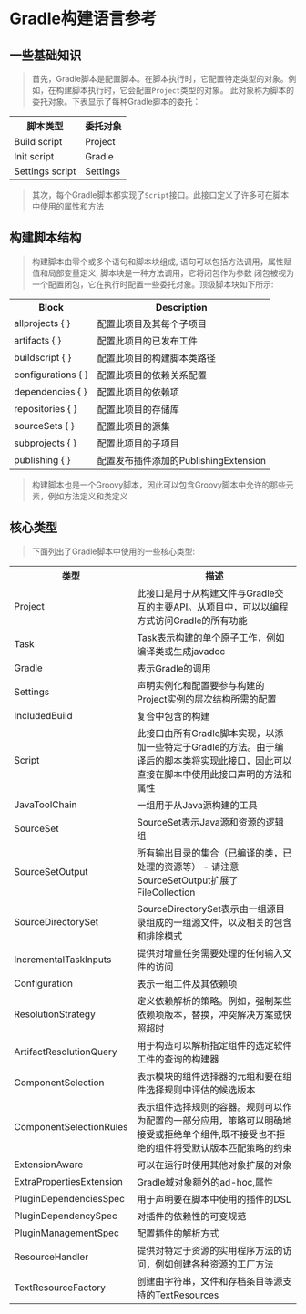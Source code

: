 # Gradle构建语言参考
## 一些基础知识
> 首先，Gradle脚本是配置脚本。在脚本执行时，它配置特定类型的对象。例如，在构建脚本执行时，它会配置`Project`类型的对象。
此对象称为脚本的委托对象。下表显示了每种Gradle脚本的委托：
<table width = "888">
    <tr>
        <th>脚本类型</th>
        <th>委托对象</th>
    </tr>
    <tr>
        <td>Build script</td>
        <td>Project</td>
    </tr>
    <tr>
        <td>Init script</td>
        <td>Gradle</td>
    </tr>
    <tr>
        <td>Settings script</td>
        <td>Settings</td>
    </tr>
</table>

> 其次，每个Gradle脚本都实现了`Script`接口。此接口定义了许多可在脚本中使用的属性和方法

## 构建脚本结构
> 构建脚本由零个或多个语句和脚本块组成, 语句可以包括方法调用，属性赋值和局部变量定义, 脚本块是一种方法调用，它将闭包作为参数
闭包被视为一个配置闭包，它在执行时配置一些委托对象。顶级脚本块如下所示:
<table width = "888">
    <tr>
        <th>Block</th>
        <th>Description</th>
    </tr>
    <tr>
        <td>allprojects { }</td>
        <td>配置此项目及其每个子项目</td>
    </tr>
    <tr>
        <td>artifacts { }</td>
        <td>配置此项目的已发布工件</td>
    </tr>
    <tr>
        <td>buildscript { }</td>
        <td>配置此项目的构建脚本类路径</td>
    </tr>
    <tr>
        <td>configurations { }</td>
        <td>配置此项目的依赖关系配置</td>
    </tr>
    <tr>
        <td>dependencies { }</td>
        <td>配置此项目的依赖项</td>
    </tr>
    <tr>
        <td>repositories { }</td>
        <td>配置此项目的存储库</td>
    </tr>
    <tr>
        <td>sourceSets { }</td>
        <td>配置此项目的源集</td>
    </tr>
    <tr>
        <td>subprojects { }</td>
        <td>配置此项目的子项目</td>
    </tr>
    <tr>
        <td>publishing { }</td>
        <td>配置发布插件添加的PublishingExtension</td>
    </tr>
</table>

> 构建脚本也是一个Groovy脚本，因此可以包含Groovy脚本中允许的那些元素，例如方法定义和类定义
## 核心类型
> 下面列出了Gradle脚本中使用的一些核心类型:

<table>
    <tr>
        <th>类型</th>
        <th>描述</th>
    </tr>
    <tr>
        <td>Project</td>
        <td>此接口是用于从构建文件与Gradle交互的主要API。从项目中，可以以编程方式访问Gradle的所有功能</td>
    </tr>
    <tr>
        <td>Task</td>
        <td>Task表示构建的单个原子工作，例如编译类或生成javadoc</td>
    </tr>
    <tr>
        <td>Gradle</td>
        <td>表示Gradle的调用</td>
    </tr>
    <tr>
        <td>Settings</td>
        <td>声明实例化和配置要参与构建的Project实例的层次结构所需的配置</td>
    </tr>
    <tr>
        <td>IncludedBuild</td>
        <td>复合中包含的构建</td>
    </tr>
    <tr>
        <td>Script</td>
        <td>此接口由所有Gradle脚本实现，以添加一些特定于Gradle的方法。由于编译后的脚本类将实现此接口，因此可以直接在脚本中使用此接口声明的方法和属性</td>
    </tr>
    <tr>
        <td>JavaToolChain</td>
        <td>一组用于从Java源构建的工具</td>
    </tr>
    <tr>
        <td>SourceSet</td>
        <td>SourceSet表示Java源和资源的逻辑组</td>
    </tr>
    <tr>
        <td>SourceSetOutput</td>
        <td>所有输出目录的集合（已编译的类，已处理的资源等） - 请注意SourceSetOutput扩展了FileCollection</td>
    </tr>
    <tr>
        <td>SourceDirectorySet</td>
        <td>SourceDirectorySet表示由一组源目录组成的一组源文件，以及相关的包含和排除模式</td>
    </tr>
    <tr>
        <td>IncrementalTaskInputs</td>
        <td>提供对增量任务需要处理的任何输入文件的访问</td>
    </tr>
    <tr>
        <td>Configuration</td>
        <td>表示一组工件及其依赖项</td>
    </tr>
    <tr>
        <td>ResolutionStrategy</td>
        <td>定义依赖解析的策略。例如，强制某些依赖项版本，替换，冲突解决方案或快照超时</td>
    </tr>
    <tr>
        <td>ArtifactResolutionQuery</td>
        <td>用于构造可以解析指定组件的选定软件工件的查询的构建器</td>
    </tr>
    <tr>
        <td>ComponentSelection</td>
        <td>表示模块的组件选择器的元组和要在组件选择规则中评估的候选版本</td>
    </tr>
    <tr>
        <td>ComponentSelectionRules</td>
        <td>表示组件选择规则的容器。规则可以作为配置的一部分应用，策略可以明确地接受或拒绝单个组件,既不接受也不拒绝的组件将受默认版本匹配策略的约束</td>
    </tr>
    <tr>
        <td>ExtensionAware</td>
        <td>可以在运行时使用其他对象扩展的对象</td>
    </tr>
    <tr>
        <td>ExtraPropertiesExtension</td>
        <td>Gradle域对象额外的ad-hoc,属性</td>
    </tr>
    <tr>
        <td>PluginDependenciesSpec</td>
        <td>用于声明要在脚本中使用的插件的DSL</td>
    </tr>
    <tr>
        <td>PluginDependencySpec</td>
        <td>对插件的依赖性的可变规范</td>
    </tr>
    <tr>
        <td>PluginManagementSpec</td>
        <td>配置插件的解析方式</td>
    </tr>
    <tr>
        <td>ResourceHandler</td>
        <td>提供对特定于资源的实用程序方法的访问，例如创建各种资源的工厂方法</td>
    </tr>
    <tr>
        <td>TextResourceFactory</td>
        <td>创建由字符串，文件和存档条目等源支持的TextResources</td>
    </tr>
</table>
